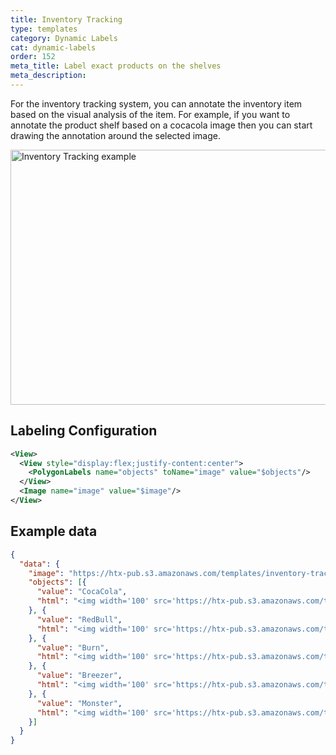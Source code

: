 ```yaml
---
title: Inventory Tracking
type: templates
category: Dynamic Labels
cat: dynamic-labels
order: 152
meta_title: Label exact products on the shelves
meta_description: 
---
```


For the inventory tracking system, you can annotate the inventory item based on the visual analysis of the item. For example, if you want to annotate the product shelf based on a cocacola image then you can start drawing the annotation around the selected image.
<br/>

<img src="/images/templates/inventory-tracking.png" alt="Inventory Tracking example" class="gif-border" width="552px" height="408px" />

## Labeling Configuration

```xml
<View>
  <View style="display:flex;justify-content:center">
    <PolygonLabels name="objects" toName="image" value="$objects"/>
  </View>
  <Image name="image" value="$image"/>
</View>
```

## Example data

```json
{
  "data": {
    "image": "https://htx-pub.s3.amazonaws.com/templates/inventory-tracking/shelf.jpeg",
    "objects": [{
      "value": "CocaCola",
      "html": "<img width='100' src='https://htx-pub.s3.amazonaws.com/templates/inventory-tracking/cocacola.png'/>"
    }, {
      "value": "RedBull",
      "html": "<img width='100' src='https://htx-pub.s3.amazonaws.com/templates/inventory-tracking/redbull.png'/>"
    }, {
      "value": "Burn",
      "html": "<img width='100' src='https://htx-pub.s3.amazonaws.com/templates/inventory-tracking/burn.png'/>"
    }, {
      "value": "Breezer",
      "html": "<img width='100' src='https://htx-pub.s3.amazonaws.com/templates/inventory-tracking/breezer.png'/>"
    }, {
      "value": "Monster",
      "html": "<img width='100' src='https://htx-pub.s3.amazonaws.com/templates/inventory-tracking/monster.png'/>"
    }]
  }
}
```

